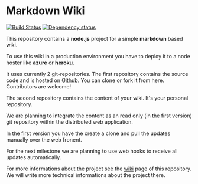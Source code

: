# Markdown Wiki

[![Build Status](https://travis-ci.org/mdwiki/mdwiki.png?branch=develop)](https://travis-ci.org/mdwiki/mdwiki)
[![Dependency status](https://david-dm.org/mdwiki/mdwiki.png)](https://david-dm.org/mdwiki/mdwiki)

This repository contains a **node.js** project for a simple **markdown** based wiki.

To use this wiki in a production environment you have to deploy it to a node hoster like **azure** or **heroku**.

It uses currently 2 git-repositories. The first repository contains the source code and is hosted on [Github](https://github.com/janbaer/mdwiki). 
You can clone or fork it from here. Contributors are welcome!

The second repository contains the content of your wiki. It's your personal repository. 

We are planning to integrate the content as an read only (in the first version) git repository within the distributed web application.

In the first version you have the create a clone and pull the updates manually over the web fronent. 

For the next milestone we are planning to use web hooks to receive all updates automatically.

For more informations about the project see the [wiki](https://github.com/janbaer/mdwiki/wiki) page of this repository. We will write more technical informations about the project there.
